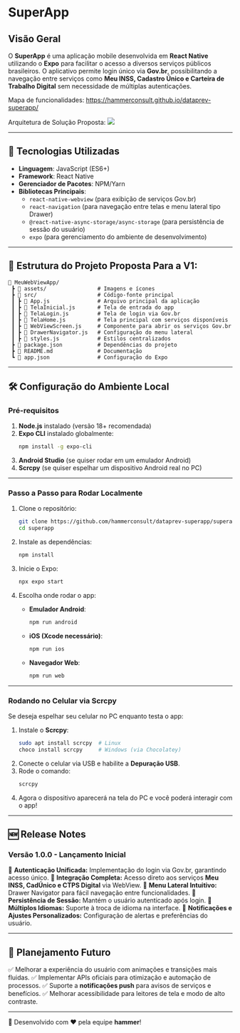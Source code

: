 # SuperApp

## Visão Geral
O **SuperApp** é uma aplicação mobile desenvolvida em **React Native** utilizando o **Expo** para facilitar o acesso a diversos serviços públicos brasileiros. O aplicativo permite login único via **Gov.br**, possibilitando a navegação entre serviços como **Meu INSS, Cadastro Único e Carteira de Trabalho Digital** sem necessidade de múltiplas autenticações.

Mapa de funcionalidades: https://hammerconsult.github.io/dataprev-superapp/

Arquitetura de Solução Proposta:
![]([https://example.com/imagem.jpg](https://i.ibb.co/d0rYkSY2/Ideacao-Arquitetural-Super-App-drawio-1.png))

---

## 📌 Tecnologias Utilizadas

- **Linguagem**: JavaScript (ES6+)
- **Framework**: React Native
- **Gerenciador de Pacotes**: NPM/Yarn
- **Bibliotecas Principais**:
  - `react-native-webview` (para exibição de serviços Gov.br)
  - `react-navigation` (para navegação entre telas e menu lateral tipo Drawer)
  - `@react-native-async-storage/async-storage` (para persistência de sessão do usuário)
  - `expo` (para gerenciamento do ambiente de desenvolvimento)

---

## 📂 Estrutura do Projeto Proposta Para a V1:

```plaintext
📁 MeuWebViewApp/
 ┣ 📁 assets/                # Imagens e ícones
 ┣ 📁 src/                   # Código-fonte principal
 ┃ ┣ 📜 App.js               # Arquivo principal da aplicação
 ┃ ┣ 📜 TelaInicial.js       # Tela de entrada do app
 ┃ ┣ 📜 TelaLogin.js         # Tela de login via Gov.br
 ┃ ┣ 📜 TelaHome.js          # Tela principal com serviços disponíveis
 ┃ ┣ 📜 WebViewScreen.js     # Componente para abrir os serviços Gov.br
 ┃ ┣ 📜 DrawerNavigator.js   # Configuração do menu lateral
 ┃ ┣ 📜 styles.js            # Estilos centralizados
 ┣ 📜 package.json           # Dependências do projeto
 ┣ 📜 README.md              # Documentação
 ┗ 📜 app.json               # Configuração do Expo
```

---

## 🛠️ Configuração do Ambiente Local

### **Pré-requisitos**

1. **Node.js** instalado (versão 18+ recomendada)
2. **Expo CLI** instalado globalmente:
   ```sh
   npm install -g expo-cli
   ```
3. **Android Studio** (se quiser rodar em um emulador Android)
4. **Scrcpy** (se quiser espelhar um dispositivo Android real no PC)

---

### **Passo a Passo para Rodar Localmente**

1. Clone o repositório:
   ```sh
   git clone https://github.com/hammerconsult/dataprev-superapp/superapp.git
   cd superapp
   ```

2. Instale as dependências:
   ```sh
   npm install
   ```

3. Inicie o Expo:
   ```sh
   npx expo start
   ```

4. Escolha onde rodar o app:
   - **Emulador Android**:
     ```sh
     npm run android
     ```
   - **iOS (Xcode necessário)**:
     ```sh
     npm run ios
     ```
   - **Navegador Web**:
     ```sh
     npm run web
     ```

---

### **Rodando no Celular via Scrcpy**

Se deseja espelhar seu celular no PC enquanto testa o app:

1. Instale o **Scrcpy**:
   ```sh
   sudo apt install scrcpy  # Linux
   choco install scrcpy     # Windows (via Chocolatey)
   ```
2. Conecte o celular via USB e habilite a **Depuração USB**.
3. Rode o comando:
   ```sh
   scrcpy
   ```
4. Agora o dispositivo aparecerá na tela do PC e você poderá interagir com o app!

---

## 🆕 Release Notes

### **Versão 1.0.0 - Lançamento Inicial**

🔹 **Autenticação Unificada:** Implementação do login via Gov.br, garantindo acesso único.
🔹 **Integração Completa:** Acesso direto aos serviços **Meu INSS, CadÚnico e CTPS Digital** via WebView.
🔹 **Menu Lateral Intuitivo:** Drawer Navigator para fácil navegação entre funcionalidades.
🔹 **Persistência de Sessão:** Mantém o usuário autenticado após login.
🔹 **Múltiplos Idiomas:** Suporte à troca de idioma na interface.
🔹 **Notificações e Ajustes Personalizados:** Configuração de alertas e preferências do usuário.

---

## 📌 Planejamento Futuro
✅ Melhorar a experiência do usuário com animações e transições mais fluidas.
✅ Implementar APIs oficiais para otimização e automação de processos.
✅ Suporte a **notificações push** para avisos de serviços e benefícios.
✅ Melhorar acessibilidade para leitores de tela e modo de alto contraste.

---

🚀 Desenvolvido com ❤️ pela equipe  **hammer**!

